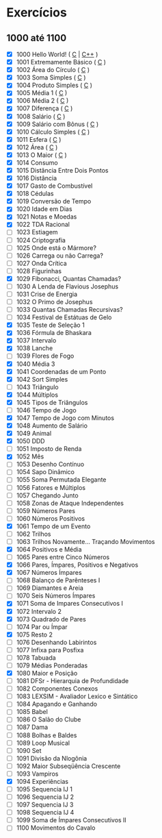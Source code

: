 # Exercícios
## 1000 até 1100

- [x] 1000		Hello World! ( [C](https://github.com/thiagoeletronicag7/BeeCrowd/blob/main/C%C3%B3digos/1000%20-%201100/1000%20-%20Hello%20World/1000%20-%20Hello%20World.c) | [C++](https://github.com/thiagoeletronicag7/BeeCrowd/blob/main/C%C3%B3digos/1000%20-%201100/1000%20-%20Hello%20World/1000%20-%20Hello%20World.cpp) )
- [x] 1001		Extremamente Básico	( [C](https://github.com/thiagoeletronicag7/BeeCrowd/blob/main/C%C3%B3digos/1000%20-%201100/1001%20-%20Extremamente%20B%C3%A1sico/1001%20-%20Extremamente%20Basico.c) )
- [x] 1002		Área do Círculo	( [C](https://github.com/thiagoeletronicag7/BeeCrowd/blob/main/C%C3%B3digos/1000%20-%201100/1002%20-%20%C3%81rea%20do%20C%C3%ADrculo/1002%20-%20%C3%A1rea%20do%20c%C3%ADrculo.c) )
- [x] 1003		Soma Simples	( [C](https://github.com/thiagoeletronicag7/BeeCrowd/blob/main/C%C3%B3digos/1000%20-%201100/1003%20-%20Soma%20Simples/1003%20-%20Soma%20Simples.c) )
- [x] 1004		Produto Simples	( [C](https://github.com/thiagoeletronicag7/BeeCrowd/blob/main/C%C3%B3digos/1000%20-%201100/1004%20-%20Produto%20Simples/1004%20-%20Produto%20Simples.c) )
- [x] 1005		Média 1	( [C](https://github.com/thiagoeletronicag7/BeeCrowd/blob/main/C%C3%B3digos/1000%20-%201100/1005%20-%20M%C3%A9dia%201/1005%20-%20M%C3%A9dia%201.c) )
- [x] 1006		Média 2	( [C](https://github.com/thiagoeletronicag7/BeeCrowd/blob/main/C%C3%B3digos/1000%20-%201100/1006%20-%20M%C3%A9dia%202/1006%20-%20M%C3%A9dia%202.c) )
- [x] 1007		Diferença	( [C](https://github.com/thiagoeletronicag7/BeeCrowd/blob/main/C%C3%B3digos/1000%20-%201100/1007%20-%20Diferen%C3%A7a/1007%20-%20Diferen%C3%A7a.c) )
- [x] 1008		Salário ( [C](https://github.com/thiagoeletronicag7/BeeCrowd/blob/main/C%C3%B3digos/1000%20-%201100/1008%20-%20Sal%C3%A1rio/1008%20-%20Sal%C3%A1rio.c) )
- [x] 1009		Salário com Bônus	( [C](https://github.com/thiagoeletronicag7/BeeCrowd/blob/main/C%C3%B3digos/1000%20-%201100/1009%20-%20Sal%C3%A1rio%20com%20B%C3%B4nus/1009%20-%20Sal%C3%A1rio%20com%20B%C3%B4nus.c) )	
- [x] 1010		Cálculo Simples	( [C](https://github.com/thiagoeletronicag7/BeeCrowd/blob/main/C%C3%B3digos/1000%20-%201100/1010%20-%20C%C3%A1lculo%20Simples/1010%20-%20C%C3%A1lculo%20Simples.c) )
- [x] 1011		Esfera ( [C](https://github.com/thiagoeletronicag7/BeeCrowd/blob/main/C%C3%B3digos/1000%20-%201100/1011%20-%20Esfera/1011%20-%20Esfera.c) )
- [x] 1012		Área ( [C](https://github.com/thiagoeletronicag7/BeeCrowd/blob/main/C%C3%B3digos/1000%20-%201100/1012%20-%20%C3%81rea/1012%20-%20%C3%81rea.c) )
- [x] 1013		O Maior	( [C](https://github.com/thiagoeletronicag7/BeeCrowd/blob/main/C%C3%B3digos/1000%20-%201100/1013%20-%20O%20Maior/1013%20-%20O%20Maior.c) )
- [x] 1014		Consumo		
- [x] 1015		Distância Entre Dois Pontos		
- [x] 1016		Distância		
- [x] 1017		Gasto de Combustível		
- [x] 1018		Cédulas
- [x] 1019		Conversão de Tempo
- [x] 1020		Idade em Dias	
- [x] 1021		Notas e Moedas		
- [x] 1022		TDA Racional	
- [ ] 1023		Estiagem	
- [ ] 1024		Criptografia	
- [ ] 1025		Onde está o Mármore?	
- [ ] 1026		Carrega ou não Carrega?	
- [ ] 1027		Onda Crítica		
- [ ] 1028		Figurinhas	
- [x] 1029		Fibonacci, Quantas Chamadas?	
- [ ] 1030		A Lenda de Flavious Josephus		
- [ ] 1031		Crise de Energia
- [ ] 1032		O Primo de Josephus	
- [ ] 1033		Quantas Chamadas Recursivas?	
- [ ] 1034		Festival de Estátuas de Gelo	
- [x] 1035		Teste de Seleção 1	
- [x] 1036		Fórmula de Bhaskara	
- [x] 1037		Intervalo	
- [x] 1038		Lanche
- [ ] 1039		Flores de Fogo
- [x] 1040		Média 3		
- [x] 1041		Coordenadas de um Ponto	
- [x] 1042		Sort Simples	
- [ ] 1043		Triângulo	
- [x] 1044		Múltiplos		
- [x] 1045		Tipos de Triângulos		
- [ ] 1046		Tempo de Jogo		
- [x] 1047		Tempo de Jogo com Minutos		
- [x] 1048		Aumento de Salário		
- [x] 1049		Animal		
- [x] 1050		DDD		
- [ ] 1051		Imposto de Renda		
- [x] 1052		Mês		
- [ ] 1053		Desenho Contínuo		
- [ ] 1054		Sapo Dinâmico		
- [ ] 1055		Soma Permutada Elegante		
- [ ] 1056		Fatores e Múltiplos		
- [ ] 1057		Chegando Junto	
- [ ] 1058		Zonas de Ataque Independentes		
- [ ] 1059		Números Pares
- [ ] 1060		Números Positivos		
- [x] 1061		Tempo de um Evento		
- [ ] 1062		Trilhos		
- [ ] 1063		Trilhos Novamente... Traçando Movimentos		
- [x] 1064		Positivos e Média		
- [ ] 1065		Pares entre Cinco Números		
- [x] 1066		Pares, Ímpares, Positivos e Negativos		
- [x] 1067		Números Ímpares		
- [ ] 1068		Balanço de Parênteses I		
- [ ] 1069		Diamantes e Areia		
- [ ] 1070		Seis Números Ímpares		
- [x] 1071		Soma de Impares Consecutivos I		
- [x] 1072		Intervalo 2		
- [x] 1073		Quadrado de Pares		
- [ ] 1074		Par ou Ímpar	
- [x] 1075		Resto 2		
- [ ] 1076		Desenhando Labirintos		
- [ ] 1077		Infixa para Posfixa		
- [ ] 1078		Tabuada		
- [ ] 1079		Médias Ponderadas
- [x] 1080		Maior e Posição	
- [ ] 1081		DFSr - Hierarquia de Profundidade		
- [ ] 1082		Componentes Conexos	
- [ ] 1083		LEXSIM - Avaliador Lexico e Sintático	
- [ ] 1084		Apagando e Ganhando	
- [ ] 1085		Babel	
- [ ] 1086		O Salão do Clube	
- [ ] 1087		Dama	
- [ ] 1088		Bolhas e Baldes	
- [ ] 1089		Loop Musical	
- [ ] 1090		Set	
- [ ] 1091		Divisão da Nlogônia
- [ ] 1092		Maior Subseqüência Crescente	
- [ ] 1093		Vampiros	
- [x] 1094		Experiências	
- [ ] 1095		Sequencia IJ 1	
- [ ] 1096		Sequencia IJ 2	
- [ ] 1097		Sequencia IJ 3		
- [ ] 1098		Sequencia IJ 4		
- [ ] 1099		Soma de Ímpares Consecutivos II
- [ ] 1100		Movimentos do Cavalo

